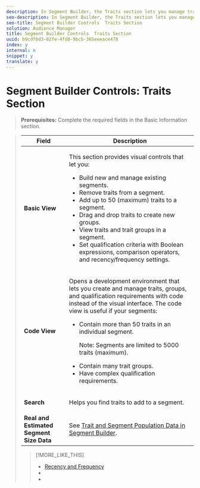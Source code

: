 ```yaml
---
description: In Segment Builder, the Traits section lets you manage traits in a segment, create trait groups, and set qualification criteria. To add a trait to a segment, type the trait name in the search field and click Add Trait. Save the trait (if finished) or move on to Destinations Mapping.
seo-description: In Segment Builder, the Traits section lets you manage traits in a segment, create trait groups, and set qualification criteria. To add a trait to a segment, type the trait name in the search field and click Add Trait. Save the trait (if finished) or move on to Destinations Mapping.
seo-title: Segment Builder Controls  Traits Section
solution: Audience Manager
title: Segment Builder Controls  Traits Section
uuid: b9cdf6d3-82fe-4fd0-9bcb-365eeeace478
index: y
internal: n
snippet: y
translate: y
---
```


# Segment Builder Controls: Traits Section


>**Prerequisites:** Complete the required fields in the Basic Information section. 



><table id="table_27644243716E4602B432E2C6C8AD9AA4"> 
 <thead> 
  <tr> 
   <th colname="col1" class="entry"> Field </th> 
   <th colname="col2" class="entry"> Description </th> 
  </tr> 
 </thead>
 <tbody> 
  <tr> 
   <td colname="col1"> <b>Basic View</b> </td> 
   <td colname="col2"> <p>This section provides visual controls that let you: 
     <ul id="ul_27975947FADC4EAE86926CA02BB89BCC"> 
      <li id="li_91C49CB479F7468783111F30776977CE">Build new and manage existing segments. </li> 
      <li id="li_BAE3FE2305834A189508CB51F5AC5D06">Remove traits from a segment. </li> 
      <li id="li_E1AA7CA1A5C44C30A17023839552807D">Add up to 50 (maximum) traits to a segment. </li> 
      <li id="li_1DE7C4757DAB4FCDAF0628269B6DEFD4">Drag and drop traits to create new groups. </li> 
      <li id="li_E077F74E04ED448DAC0148A97B0EFD4F">View traits and trait groups in a segment. </li> 
      <li id="li_E1948B8951894F06965E620BCCDF582B">Set qualification criteria with Boolean expressions, comparison operators, and recency/frequency settings. </li> 
     </ul> </p> </td> 
  </tr> 
  <tr> 
   <td colname="col1"> <b>Code View</b> </td> 
   <td colname="col2"> <p>Opens a development environment that lets you create and manage traits, groups, and qualification requirements with code instead of the visual interface. The code view is useful if your segments: 
     <ul id="ul_C1CADB3BBDFF4F3484C36D737689B095"> 
      <li id="li_CE2BB4544993433F9AE2EC1F6A6BB09E">Contain more than 50 traits in an individual segment. <p>Note:  Segments are limited to 5000 traits (maximum). </p> </li> 
      <li id="li_EC7EE1F3681A40C89DD6128C4F90AF57">Contain many trait groups. </li> 
      <li id="li_EC072A80938F42598F11880C2C06C703">Have complex qualification requirements. </li> 
     </ul> </p> </td> 
  </tr> 
  <tr> 
   <td colname="col1"> <b>Search</b> </td> 
   <td colname="col2"> <p>Helps you find traits to add to a segment. </p> </td> 
  </tr> 
  <tr> 
   <td colname="col1"> <b>Real and Estimated Segment Size Data</b> </td> 
   <td colname="col2"> <p>See <a href="../../../c_features/c_segments/segment-builder-data.md#concept_05EE3010E67F446E8818351292EF7372" format="dita" scope="local"> Trait and Segment Population Data in Segment Builder</a>. </p> </td> 
  </tr> 
 </tbody> 
</table>

>[!MORE_LIKE_THIS]
>
>* [ Recency and Frequency ](c_recency_frequency.md#concept_957D9E1977774D28A98ACEE6035E7B37)
>* [  ](c_tb_boolean.md#concept_B7537516B5D04CEBB9CFB4F4B780630F)
>* [  ](c_signal_trait_segment.md#concept_7550A48FE3F1415FACF0E077CFAB155F)
